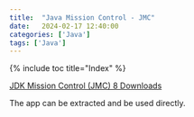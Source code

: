 ```yaml
---
title:  "Java Mission Control - JMC"
date:   2024-02-17 12:40:00
categories: ['Java']
tags: ['Java']
---
```


{% include toc title="Index" %}

[JDK Mission Control (JMC) 8 Downloads](https://www.oracle.com/java/technologies/javase/products-jmc8-downloads.html)

The app can be extracted and be used directly.






